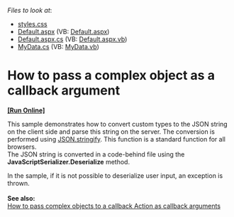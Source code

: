 <!-- default file list -->
*Files to look at*:

* [styles.css](./CS/PassComplexObjectInCallback/Content/styles.css)
* [Default.aspx](./CS/PassComplexObjectInCallback/Default.aspx) (VB: [Default.aspx](./VB/PassComplexObjectInCallback/Default.aspx))
* [Default.aspx.cs](./CS/PassComplexObjectInCallback/Default.aspx.cs) (VB: [Default.aspx.vb](./VB/PassComplexObjectInCallback/Default.aspx.vb))
* [MyData.cs](./CS/PassComplexObjectInCallback/Models/MyData.cs) (VB: [MyData.vb](./VB/PassComplexObjectInCallback/Models/MyData.vb))
<!-- default file list end -->
# How to pass a complex object as a callback argument
<!-- run online -->
**[[Run Online]](https://codecentral.devexpress.com/t466808/)**
<!-- run online end -->


<p>This sample demonstrates how to convert custom types to the JSON string on the client side and parse this string on the server. The conversion is performed using <a href="https://developer.mozilla.org/en/docs/Web/JavaScript/Reference/Global_Objects/JSON/stringify">JSON.stringify</a>. This function is a standard function for all browsers.<br>The JSON string is converted in a code-behind file using the <strong>JavaScriptSerializer.Deserialize</strong> method.</p>
<p>In the sample, if it is not possible to deserialize user input, an exception is thrown.<br><br><strong>See also:</strong><br><a href="https://www.devexpress.com/Support/Center/Example/Details/E3338">How to pass complex objects to a callback Action as callback arguments</a> </p>

<br/>


